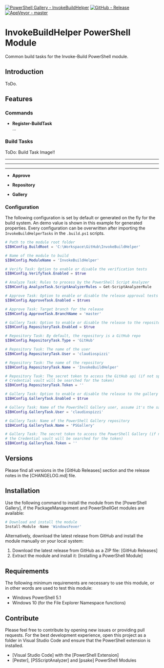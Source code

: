 [![PowerShell Gallery - InvokeBuildHelper](https://img.shields.io/badge/PowerShell_Gallery-InvokeBuildHelper-0072C6.svg)](https://www.powershellgallery.com/packages/InvokeBuildHelper)
[![GitHub - Release](https://img.shields.io/github/release/claudiospizzi/InvokeBuildHelper.svg)](https://github.com/claudiospizzi/InvokeBuildHelper/releases)
[![AppVeyor - master](https://img.shields.io/appveyor/ci/claudiospizzi/InvokeBuildHelper/master.svg)](https://ci.appveyor.com/project/claudiospizzi/InvokeBuildHelper/branch/master)

# InvokeBuildHelper PowerShell Module

Common build tasks for the Invoke-Build PowerShell module.

## Introduction

ToDo.

## Features

### Commands

* **Register-BuildTask**  
  ...

### Build Tasks

ToDo: Build Task Image!!



* ****

* ****

* ****

* **Approve**

* **Repository**

* **Gallery**



### Configuration

The following configuration is set by default or generated on the fly for the build system. An demo value is shown in this example for generated properties. Every configuration can be overwritten after importing the `InvokeBuildHelperTasks` in the `.build.ps1` scripts.

```powershell
# Path to the module root folder
$IBHConfig.BuildRoot = 'C:\Workspace\GitHub\InvokeBuildHelper'

# Name of the module to build
$IBHConfig.ModuleName = 'InvokeBuildHelper'

# Verify Task: Option to enable or disable the verification tests
$IBHConfig.VerifyTask.Enabled = $true

# Analyze Task: Rules to process by the PowerShell Script Analyzer
$IBHConfig.AnalyzeTask.ScriptAnalyzerRules = Get-ScriptAnalyzerRule

# Approve Task: Option to enable or disable the release approval tests
$IBHConfig.ApproveTask.Enabled = $trues

# Approve Task: Target branch for the release
$IBHConfig.ApproveTask.BranchName = 'master'

# Gallery Task: Option to enable or disable the release to the repository
$IBHConfig.RepositoryTask.Enabled = $true

# Repository Task: By default, the repository is a GitHub repo
$IBHConfig.RepositoryTask.Type = 'GitHub'

# Repository Task: The name of the user
$IBHConfig.RepositoryTask.User = 'claudiospizzi'

# Repository Task: The name of the repository
$IBHConfig.RepositoryTask.Name = 'InvokeBuildHelper'

# Repository Task: The secret token to access the GitHub api (if not specified, the
# Credential vault will be searched for the token)
$IBHConfig.RepositoryTask.Token = ''

# Gallery Task: Option to enable or disable the release to the gallery
$IBHConfig.GalleryTask.Enabled = $true

# Gallery Task: Name of the PowerShell Gallery user, assume it's the same as GitHub
$IBHConfig.GalleryTask.User = 'claudiospizzi'

# Gallery Task: Name of the PowerShell Gallery repository
$IBHConfig.GalleryTask.Name = 'PSGallery'

# Gallery Task: The secret token to access the PowerShell Gallery (if not specified,
# the Credential vault will be searched for the token)
$IBHConfig.GalleryTask.Token = ''
```

## Versions

Please find all versions in the [GitHub Releases] section and the release notes
in the [CHANGELOG.md] file.

## Installation

Use the following command to install the module from the [PowerShell Gallery],
if the PackageManagement and PowerShellGet modules are available:

```powershell
# Download and install the module
Install-Module -Name 'WindowsFever'
```

Alternatively, download the latest release from GitHub and install the module
manually on your local system:

1. Download the latest release from GitHub as a ZIP file: [GitHub Releases]
2. Extract the module and install it: [Installing a PowerShell Module]


## Requirements

The following minimum requirements are necessary to use this module, or in other
words are used to test this module:

* Windows PowerShell 5.1
* Windows 10 (for the File Explorer Namespace functions)


## Contribute

Please feel free to contribute by opening new issues or providing pull requests.
For the best development experience, open this project as a folder in Visual
Studio Code and ensure that the PowerShell extension is installed.

* [Visual Studio Code] with the [PowerShell Extension]
* [Pester], [PSScriptAnalyzer] and [psake] PowerShell Modules